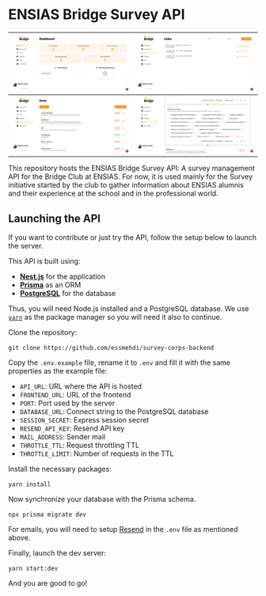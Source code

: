 # ENSIAS Bridge Survey API



|![Dashboard](/.github/screenshots/dashboard.png)   |![Link scren](/.github/screenshots/links.png)
|-----|----|
|![Dashboard](/.github/screenshots/form.png)   |![Link scren](/.github/screenshots/form-question-edit.png)


This repository hosts the ENSIAS Bridge Survey API: A survey management API for the Bridge Club at ENSIAS. For now, it is used mainly for the Survey initiative started by the club to gather information about ENSIAS alumnis and their experience at the school and in the professional world.

## Launching the API

If you want to contribute or just try the API, follow the setup below to launch the server.

This API is built using:

- [**Nest.js**](https://nestjs.com/) for the application
- [**Prisma**](https://wwww.prisma.io/) as an ORM
- [**PostgreSQL**](https://www.postgresql.org/) for the database

Thus, you will need Node.js installed and a PostgreSQL database. We use [`yarn`](https://yarnpkg.com) as the package manager so you will need it also to continue.

Clone the repository:

```shell
git clone https://github.com/essmehdi/survey-corps-backend
```

Copy the `.env.example` file, rename it to `.env` and fill it with the same properties as the example file:

- `API_URL`: URL where the API is hosted
- `FRONTEND_URL`: URL of the frontend
- `PORT`: Port used by the server
- `DATABASE_URL`: Connect string to the PostgreSQL database
- `SESSION_SECRET`: Express session secret
- `RESEND_API_KEY`: Resend API key
- `MAIL_ADDRESS`: Sender mail
- `THROTTLE_TTL`: Request throttling TTL
- `THROTTLE_LIMIT`: Number of requests in the TTL

Install the necessary packages:

```shell
yarn install
```

Now synchronize your database with the Prisma schema.

```shell
npx prisma migrate dev
```

For emails, you will need to setup [Resend]("https://resend.com/") in the `.env` file as mentioned above.

Finally, launch the dev server:

```shell
yarn start:dev
```

And you are good to go!
